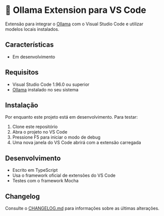 # 🦙 Ollama Extension para VS Code

Extensão para integrar o [Ollama](https://ollama.ai/) com o Visual Studio Code e utilizar modelos locais instalados.

## Características

- Em desenvolvimento

## Requisitos

- Visual Studio Code 1.96.0 ou superior
- [Ollama](https://ollama.ai/) instalado no seu sistema

## Instalação

Por enquanto este projeto está em desenvolvimento. Para testar:

1. Clone este repositório
2. Abra o projeto no VS Code
3. Pressione F5 para iniciar o modo de debug
4. Uma nova janela do VS Code abrirá com a extensão carregada

## Desenvolvimento

- Escrito em TypeScript
- Usa o framework oficial de extensões do VS Code
- Testes com o framework Mocha

## Changelog

Consulte o [CHANGELOG.md](CHANGELOG.md) para informações sobre as últimas alterações.
